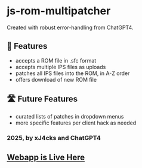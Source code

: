 # js-rom-multipatcher

Created with robust error-handling from ChatGPT4.

## 🧾 Features

- accepts a ROM file in .sfc format
- accepts multiple IPS files as uploads
- patches all IPS files into the ROM, in A-Z order
- offers download of new ROM file

## 🛣 Future Features

- curated lists of patches in dropdown menus
- more specific features per client hack as needed

### 2025, by xJ4cks and ChatGPT4

## [Webapp is Live Here](https://rom-multipatcher.vercel.app)